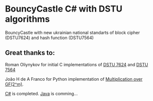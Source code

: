 # BouncyCastle C# with DSTU algorithms

BouncyCastle with new ukrainian national standarts of block cipher (DSTU7624) and hash function (DSTU7564)

## Great thanks to:

Roman Oliynykov for initial C implementations of [DSTU 7624](https://github.com/Roman-Oliynykov/Kalyna-reference) and [DSTU 7564](https://github.com/Roman-Oliynykov/Kupyna-reference)

João H de A Franco for Python implementation of [Multiplication over GF(2^m)](https://jhafranco.com/2012/02/17/multiplication-over-the-binary-finite-field-gf2m/).

[C#](https://www.bouncycastle.org/csharp/index.html) is completed. [Java](https://www.bouncycastle.org/java.html) is comming...

